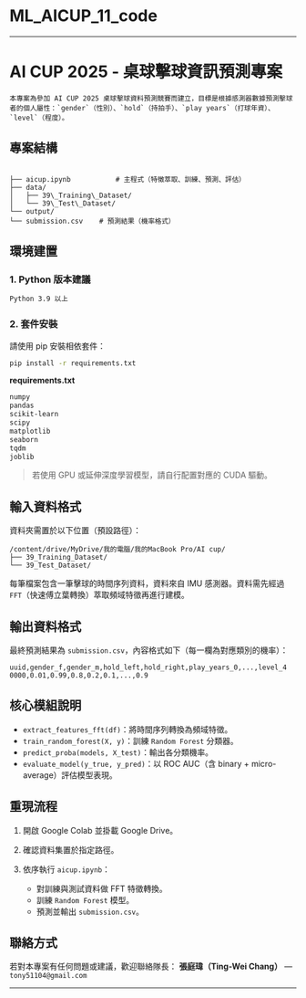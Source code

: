 # ML_AICUP_11_code
---
# AI CUP 2025 - 桌球擊球資訊預測專案
```
本專案為參加 AI CUP 2025 桌球擊球資料預測競賽而建立，目標是根據感測器數據預測擊球者的個人屬性：`gender`（性別）、`hold`（持拍手）、`play years`（打球年資）、`level`（程度）。
```
## 專案結構

```

├── aicup.ipynb           # 主程式（特徵萃取、訓練、預測、評估）
├── data/
│   ├── 39\_Training\_Dataset/
│   └── 39\_Test\_Dataset/
└── output/
└── submission.csv    # 預測結果（機率格式）

````

## 環境建置

### 1. Python 版本建議

```bash
Python 3.9 以上
````

### 2. 套件安裝

請使用 pip 安裝相依套件：

```bash
pip install -r requirements.txt
```

**requirements.txt**

```txt
numpy
pandas
scikit-learn
scipy
matplotlib
seaborn
tqdm
joblib
```

> 若使用 GPU 或延伸深度學習模型，請自行配置對應的 CUDA 驅動。

## 輸入資料格式

資料夾需置於以下位置（預設路徑）：

```
/content/drive/MyDrive/我的電腦/我的MacBook Pro/AI cup/
├── 39_Training_Dataset/
└── 39_Test_Dataset/
```

每筆檔案包含一筆擊球的時間序列資料，資料來自 IMU 感測器。資料需先經過 `FFT`（快速傅立葉轉換）萃取頻域特徵再進行建模。

## 輸出資料格式

最終預測結果為 `submission.csv`，內容格式如下（每一欄為對應類別的機率）：

```csv
uuid,gender_f,gender_m,hold_left,hold_right,play_years_0,...,level_4
0000,0.01,0.99,0.8,0.2,0.1,...,0.9
```

## 核心模組說明

* `extract_features_fft(df)`：將時間序列轉換為頻域特徵。
* `train_random_forest(X, y)`：訓練 `Random Forest` 分類器。
* `predict_proba(models, X_test)`：輸出各分類機率。
* `evaluate_model(y_true, y_pred)`：以 ROC AUC（含 binary + micro-average）評估模型表現。

## 重現流程

1. 開啟 Google Colab 並掛載 Google Drive。
2. 確認資料集置於指定路徑。
3. 依序執行 `aicup.ipynb`：

   * 對訓練與測試資料做 FFT 特徵轉換。
   * 訓練 `Random Forest` 模型。
   * 預測並輸出 `submission.csv`。

## 聯絡方式

若對本專案有任何問題或建議，歡迎聯絡隊長：
**張庭瑋（Ting-Wei Chang）** — ` tony51104@gmail.com`

---
